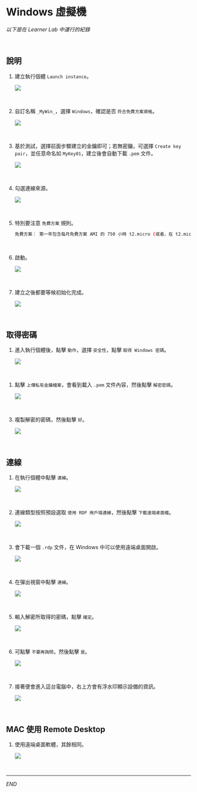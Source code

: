 # Windows 虛擬機

_以下是在 Learner Lab 中運行的紀錄_

<br>

## 說明

1. 建立執行個體 `Launch instance`。

    ![](images/img_71.png)

<br>

2. 自訂名稱 `_MyWin_`，選擇 `Windows`，確認是否 `符合免費方案資格`。

    ![](images/img_34.png)

<br>

3. 基於測試，選擇前面步驟建立的金鑰即可；若無密鑰，可選擇 `Create key pair`，並任意命名如 `MyKey01`，建立後會自動下載 `.pem` 文件。

    ![](images/img_35.png)

<br>

4. 勾選連線來源。

    ![](images/img_36.png)

<br>

5. 特別要注意 `免費方案` 規則。

    ```bash
    免費方案： 第一年包含每月免費方案 AMI 的 750 小時 t2.micro (或者，在 t2.micro 不可用的區域中則為 t3.micro) 執行個體用量、每月 750 小時公共 IPv4 位址用量、30 GiB EBS 儲存、200 萬個輸入和輸出、1 GB 快照，以及 100 GB 網際網路頻寬。
    ```

<br>

6. 啟動。

    ![](images/img_37.png)

<br>

7. 建立之後都要等候初始化完成。

    ![](images/img_38.png)

<br>

## 取得密碼

1. 進入執行個體後，點擊 `動作`，選擇 `安全性`，點擊 `取得 Windows 密碼`。

    ![](images/img_39.png)

<br>

1. 點擊 `上傳私有金鑰檔案`，會看到載入 `.pem` 文件內容，然後點擊 `解密密碼`。

    ![](images/img_40.png)

<br>

3. 複製解密的密碼，然後點擊 `好`。

    ![](images/img_41.png)

<br>

## 連線

1. 在執行個體中點擊 `連線`。

    ![](images/img_42.png)

<br>

2. 連線類型按照預設選取 `使用 RDP 用戶端連線`，然後點擊 `下載遠端桌面檔`。

    ![](images/img_43.png)

<br>

3. 會下載一個 `.rdp` 文件，在 Windows 中可以使用遠端桌面開啟。

    ![](images/img_44.png)

<br>

4. 在彈出視窗中點擊 `連線`。

    ![](images/img_45.png)

<br>

5. 輸入解密所取得的密碼，點擊 `確定`。

    ![](images/img_46.png)

<br>

6. 可點擊 `不要再詢問`，然後點擊 `是`。

    ![](images/img_47.png)

<br>

7. 接著便會進入這台電腦中，右上方會有浮水印顯示設備的資訊。

    ![](images/img_48.png)

<br>

## MAC 使用 Remote Desktop

1. 使用遠端桌面軟體，其餘相同。

    ![](images/img_49.png)

<br>

___

_END_